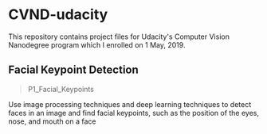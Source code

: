 # CVND-udacity
This repository contains project files for Udacity's Computer Vision Nanodegree program which I enrolled on 1 May, 2019.

## Facial Keypoint Detection
 > P1_Facial_Keypoints

Use image processing techniques and deep learning techniques to detect faces in an image and find facial keypoints, such as the position of the eyes, nose, and mouth on a face
